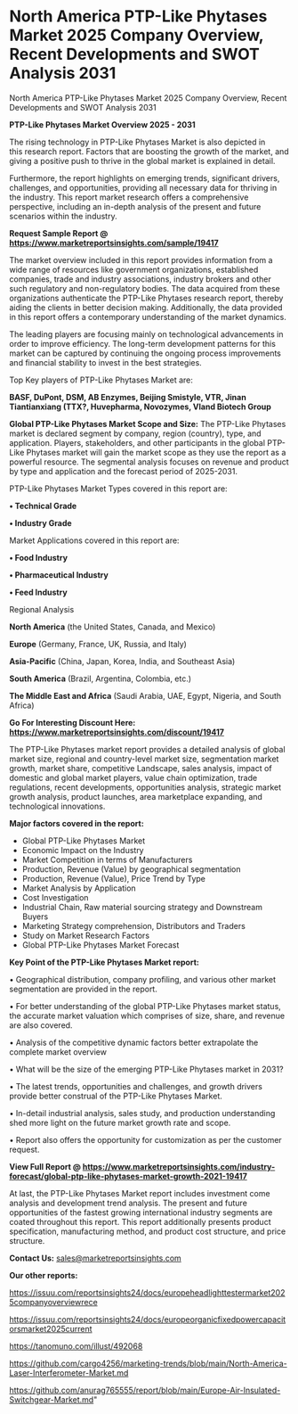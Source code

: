 # North America PTP-Like Phytases Market 2025 Company Overview, Recent Developments and SWOT Analysis 2031
North America PTP-Like Phytases Market 2025 Company Overview, Recent Developments and SWOT Analysis 2031

<Strong> PTP-Like Phytases Market Overview 2025 - 2031</strong>

The rising technology in PTP-Like Phytases Market is also depicted in this research report. Factors that are boosting the growth of the market, and giving a positive push to thrive in the global market is explained in detail.

Furthermore, the report highlights on emerging trends, significant drivers, challenges, and opportunities, providing all necessary data for thriving in the industry. This report market research offers a comprehensive perspective, including an in-depth analysis of the present and future scenarios within the industry.

<strong>Request Sample Report @ <a href=https://www.marketreportsinsights.com/sample/19417>https://www.marketreportsinsights.com/sample/19417</a></strong>

The market overview included in this report provides information from a wide range of resources like government organizations, established companies, trade and industry associations, industry brokers and other such regulatory and non-regulatory bodies. The data acquired from these organizations authenticate the PTP-Like Phytases research report, thereby aiding the clients in better decision making. Additionally, the data provided in this report offers a contemporary understanding of the market dynamics.

The leading players are focusing mainly on technological advancements in order to improve efficiency. The long-term development patterns for this market can be captured by continuing the ongoing process improvements and financial stability to invest in the best strategies.

Top Key players of PTP-Like Phytases Market are:

<strong>BASF, DuPont, DSM, AB Enzymes, Beijing Smistyle, VTR, Jinan Tiantianxiang (TTX?, Huvepharma, Novozymes, Vland Biotech Group</strong>

<strong><b>Global PTP-Like Phytases Market Scope and Size:</b></strong>
The PTP-Like Phytases market is declared segment by company, region (country), type, and application. Players, stakeholders, and other participants in the global PTP-Like Phytases market will gain the market scope as they use the report as a powerful resource. The segmental analysis focuses on revenue and product by type and application and the forecast period of 2025-2031.

PTP-Like Phytases Market Types covered in this report are:

<strong>• Technical Grade

• Industry Grade</strong>

Market Applications covered in this report are:

<strong>• Food Industry

• Pharmaceutical Industry

• Feed Industry</strong> 

Regional Analysis

<strong>North America</strong> (the United States, Canada, and Mexico)

<strong>Europe</strong> (Germany, France, UK, Russia, and Italy)

<strong>Asia-Pacific</strong> (China, Japan, Korea, India, and Southeast Asia)

<strong>South America</strong> (Brazil, Argentina, Colombia, etc.)

<strong>The Middle East and Africa</strong> (Saudi Arabia, UAE, Egypt, Nigeria, and South Africa)

<strong>Go For Interesting Discount Here: <a href=https://www.marketreportsinsights.com/discount/19417>https://www.marketreportsinsights.com/discount/19417</a></strong>

The PTP-Like Phytases market report provides a detailed analysis of global market size, regional and country-level market size, segmentation market growth, market share, competitive Landscape, sales analysis, impact of domestic and global market players, value chain optimization, trade regulations, recent developments, opportunities analysis, strategic market growth analysis, product launches, area marketplace expanding, and technological innovations.

<strong><b>Major factors covered in the report:</b></strong>
<ul>
  <li>Global PTP-Like Phytases Market </li>
  <li>Economic Impact on the Industry</li>
  <li>Market Competition in terms of Manufacturers</li>
  <li>Production, Revenue (Value) by geographical segmentation</li>
  <li>Production, Revenue (Value), Price Trend by Type</li>
  <li>Market Analysis by Application</li>
  <li>Cost Investigation</li>
  <li>Industrial Chain, Raw material sourcing strategy and Downstream Buyers</li>
  <li>Marketing Strategy comprehension, Distributors and Traders</li>
  <li>Study on Market Research Factors</li>
  <li>Global PTP-Like Phytases Market Forecast</li>
</ul>

<strong><b>Key Point of the PTP-Like Phytases Market report:</b></strong>

• Geographical distribution, company profiling, and various other market segmentation are provided in the report.

• For better understanding of the global PTP-Like Phytases market status, the accurate market valuation which comprises of size, share, and revenue are also covered.

• Analysis of the competitive dynamic factors better extrapolate the complete market overview

• What will be the size of the emerging PTP-Like Phytases market in 2031?

• The latest trends, opportunities and challenges, and growth drivers provide better construal of the PTP-Like Phytases Market.

• In-detail industrial analysis, sales study, and production understanding shed more light on the future market growth rate and scope.

• Report also offers the opportunity for customization as per the customer request.

<strong><b>View Full Report @ <a href=https://www.marketreportsinsights.com/industry-forecast/global-ptp-like-phytases-market-growth-2021-19417>https://www.marketreportsinsights.com/industry-forecast/global-ptp-like-phytases-market-growth-2021-19417</a></b></strong>


At last, the PTP-Like Phytases Market report includes investment come analysis and development trend analysis. The present and future opportunities of the fastest growing international industry segments are coated throughout this report. This report additionally presents product specification, manufacturing method, and product cost structure, and price structure.

<strong>Contact Us:</strong>
sales@marketreportsinsights.com

<strong>Our other reports:</strong>

<a href=https://issuu.com/reportsinsights24/docs/europeheadlighttestermarket2025companyoverviewrece>https://issuu.com/reportsinsights24/docs/europeheadlighttestermarket2025companyoverviewrece</a>

<a href=https://issuu.com/reportsinsights24/docs/europeorganicfixedpowercapacitorsmarket2025current>https://issuu.com/reportsinsights24/docs/europeorganicfixedpowercapacitorsmarket2025current</a>

<a href=https://tanomuno.com/illust/492068>https://tanomuno.com/illust/492068</a>

<a href=https://github.com/cargo4256/marketing-trends/blob/main/North-America-Laser-Interferometer-Market.md>https://github.com/cargo4256/marketing-trends/blob/main/North-America-Laser-Interferometer-Market.md</a>

<a href=https://github.com/anurag765555/report/blob/main/Europe-Air-Insulated-Switchgear-Market.md>https://github.com/anurag765555/report/blob/main/Europe-Air-Insulated-Switchgear-Market.md</a>"
